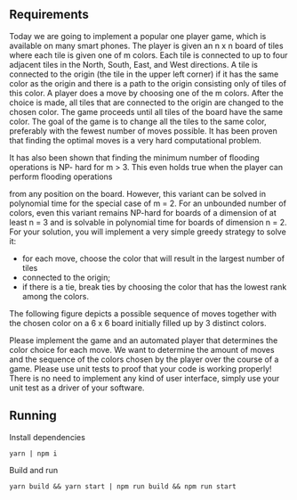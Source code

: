 ## Requirements

Today we are going to implement a popular one player game, which is available on many
smart phones. The player is given an n x n board of tiles where each tile is given one
of m colors. Each tile is connected to up to four adjacent tiles in the North, South, East,
and West directions. A tile is connected to the origin (the tile in the upper left corner) if
it has the same color as the origin and there is a path to the origin consisting only of tiles
of this color. A player does a move by choosing one of the m colors. After the choice is
made, all tiles that are connected to the origin are changed to the chosen color. The game
proceeds until all tiles of the board have the same color. The goal of the game is to
change all the tiles to the same color, preferably with the fewest number of moves
possible.
It has been proven that finding the optimal moves is a very hard computational problem.

It has also been shown that finding the minimum number of flooding operations is NP-
hard for m > 3. This even holds true when the player can perform flooding operations

from any position on the board. However, this variant can be solved in polynomial time
for the special case of m = 2. For an unbounded number of colors, even this variant
remains NP-hard for boards of a dimension of at least n = 3 and is solvable in polynomial
time for boards of dimension n = 2.
For your solution, you will implement a very simple greedy strategy to solve it:

- for each move, choose the color that will result in the largest number of tiles
- connected to the origin;
- if there is a tie, break ties by choosing the color that has the lowest rank among
the colors.

The following figure depicts a possible sequence of moves together with the chosen
color on a 6 x 6 board initially filled up by 3 distinct colors.

Please implement the game and an automated player that determines the color choice
for each move. We want to determine the amount of moves and the sequence of the
colors chosen by the player over the course of a game. Please use unit tests to proof that
your code is working properly! There is no need to implement any kind of user interface,
simply use your unit test as a driver of your software.

## Running

Install dependencies

```
yarn | npm i
```

Build and run

```
yarn build && yarn start | npm run build && npm run start
```
